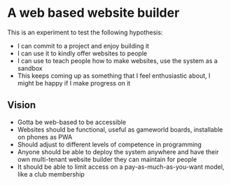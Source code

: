 # A web based website builder

This is an experiment to test the following hypothesis:

- I can commit to a project and enjoy building it
- I can use it to kindly offer websites to people
- I can use to teach people how to make websites, use the system as a sandbox
- This keeps coming up as something that I feel enthusiastic about, I might be happy if I make progress on it

## Vision

- Gotta be web-based to be accessible
- Websites should be functional, useful as gameworld boards, installable on phones as PWA
- Should adjust to different levels of competence in programming
- Anyone should be able to deploy the system anywhere and have their own multi-tenant website builder they can maintain for people
- It should be able to limit access on a pay-as-much-as-you-want model, like a club membership